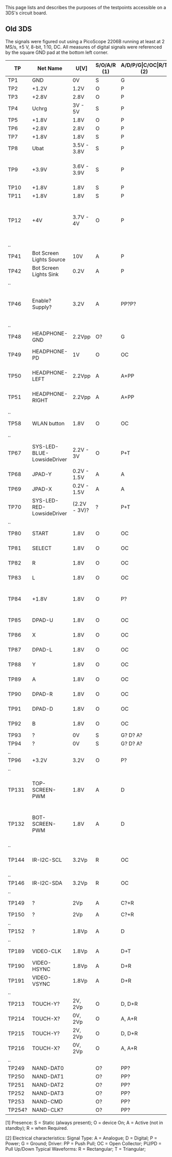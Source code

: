 This page lists and describes the purposes of the testpoints accessible
on a 3DS's circuit board.

## Old 3DS

The signals were figured out using a PicoScope 2206B running at least at
2 MS/s, ±5 V, 8-bit, 1:10, DC. All measures of digital signals were
referenced by the square GND pad at the bottom left corner.

| TP     | Net Name                   | U\[V\]       | S/O/A/R (1) | A/D/P/G\|C/OC\|R/T (2) | Domain       | f\[Hz\]    | Description                                       |
|--------|----------------------------|--------------|-------------|------------------------|--------------|------------|---------------------------------------------------|
| TP1    | GND                        | 0V           | S           | G                      | Charger      | \-         |                                                   |
| TP2    | +1.2V                      | 1.2V         | O           | P                      | ?            | \-         |                                                   |
| TP3    | +2.8V                      | 2.8V         | O           | P                      | ?            | \-         |                                                   |
| TP4    | Uchrg                      | 3V - 5V      | S           | P                      | Charger Port | \-         |                                                   |
| TP5    | +1.8V                      | 1.8V         | O           | P                      | ?            | \-         |                                                   |
| TP6    | +2.8V                      | 2.8V         | O           | P                      | ?            | \-         |                                                   |
| TP7    | +1.8V                      | 1.8V         | S           | P                      | ?            | \-         |                                                   |
| TP8    | Ubat                       | 3.5V - 3.8V  | S           | P                      | Battery      | \-         |                                                   |
| TP9    | +3.9V                      | 3.6V - 3.9V  | S           | P                      | ?            | \-         | 3.9V when off, around 3.6V when active            |
| TP10   | +1.8V                      | 1.8V         | S           | P                      | ?            | \-         |                                                   |
| TP11   | +1.8V                      | 1.8V         | S           | P                      | ?            | \-         |                                                   |
| TP12   | +4V                        | 3.7V - 4V    | O           | P                      | ?            | \-         | 4V during standby, around 3.75V when active       |
| ..     |                            |              |             |                        |              |            |                                                   |
| TP41   | Bot Screen Lights Source   | 10V          | A           | P                      | ?            | \-         |                                                   |
| TP42   | Bot Screen Lights Sink     | 0.2V         | A           | P                      | ?            | \-         |                                                   |
| ..     |                            |              |             |                        |              |            |                                                   |
| TP46   | Enable? Supply?            | 3.2V         | A           | PP?P?                  | ?            | \-         | High when displays are active but low during boot |
| ..     |                            |              |             |                        |              |            |                                                   |
| TP48   | HEADPHONE-GND              | 2.2Vpp       | O?          | G                      | headphone    | ~ 33kHz    | Headphone ground                                  |
| TP49   | HEADPHONE-PD               | 1V           | O           | OC                     | headphone    | \-         | headphone Plug Detection                          |
| TP50   | HEADPHONE-LEFT             | 2.2Vpp       | A           | A+PP                   | headphone    |            | referenced to TP48, AC                            |
| TP51   | HEADPHONE-RIGHT            | 2.2Vpp       | A           | A+PP                   | headphone    |            | referenced to TP48, AC                            |
| ..     |                            |              |             |                        |              |            |                                                   |
| TP58   | WLAN button                | 1.8V         | O           | OC                     | side buttons | \-         |                                                   |
| ..     |                            |              |             |                        |              |            |                                                   |
| TP67   | SYS-LED-BLUE-LowsideDriver | 2.2V - 3V    | O           | P+T                    | leds         | 0Hz, 2kHz  | Static when active, PWM when in standby           |
| TP68   | JPAD-Y                     | 0.2V - 1.5V  | A           | A                      | circle pad   | \-         | Voltage U \> D                                    |
| TP69   | JPAD-X                     | 0.2V - 1.5V  | A           | A                      | circle pad   | \-         | Voltage L \> R                                    |
| TP70   | SYS-LED-RED-LowsideDriver  | (2.2V - 3V)? | ?           | P+T                    | leds         | ?          |                                                   |
| ..     |                            |              |             |                        |              |            |                                                   |
| TP80   | START                      | 1.8V         | O           | OC                     | main buttons | \-         |                                                   |
| TP81   | SELECT                     | 1.8V         | O           | OC                     | main buttons | \-         |                                                   |
| TP82   | R                          | 1.8V         | O           | OC                     | main buttons | \-         |                                                   |
| TP83   | L                          | 1.8V         | O           | OC                     | main buttons | \-         |                                                   |
| TP84   | +1.8V                      | 1.8V         | O           | P?                     | ?            | \-         | perhaps voltage rail for buttons?                 |
| TP85   | DPAD-U                     | 1.8V         | O           | OC                     | main buttons | \-         |                                                   |
| TP86   | X                          | 1.8V         | O           | OC                     | main buttons | \-         |                                                   |
| TP87   | DPAD-L                     | 1.8V         | O           | OC                     | main buttons | \-         |                                                   |
| TP88   | Y                          | 1.8V         | O           | OC                     | main buttons | \-         |                                                   |
| TP89   | A                          | 1.8V         | O           | OC                     | main buttons | \-         |                                                   |
| TP90   | DPAD-R                     | 1.8V         | O           | OC                     | main buttons | \-         |                                                   |
| TP91   | DPAD-D                     | 1.8V         | O           | OC                     | main buttons | \-         |                                                   |
| TP92   | B                          | 1.8V         | O           | OC                     | main buttons | \-         |                                                   |
| TP93   | ?                          | 0V           | S           | G? D? A?               | ?            | \-         |                                                   |
| TP94   | ?                          | 0V           | S           | G? D? A?               | ?            | \-         |                                                   |
| ..     |                            |              |             |                        |              |            |                                                   |
| TP96   | +3.2V                      | 3.2V         | O           | P?                     | ?            | \-         |                                                   |
| ..     |                            |              |             |                        |              |            |                                                   |
| TP131  | TOP-SCREEN-PWM             | 1.8V         | A           | D                      | ?            | 1166.7kHz  | 2.7% (darkest) - 25% (brightest) dutycycle        |
| TP132  | BOT-SCREEN-PWM             | 1.8V         | A           | D                      | ?            | 1166.7kHz  | 5% (darkest) - 54% (brightest) dutycycle          |
| ..     |                            |              |             |                        |              |            |                                                   |
| TP144  | IR-I2C-SCL                 | 3.2Vp        | R           | OC                     | ir-i2c       | 390kHz     | Address: 9Ah (W), 9Bh (R)                         |
| ..     |                            |              |             |                        |              |            |                                                   |
| TP146  | IR-I2C-SDA                 | 3.2Vp        | R           | OC                     | ir-i2c       | 390kHz     |                                                   |
| ..     |                            |              |             |                        |              |            |                                                   |
| TP149  | ?                          | 2Vp          | A           | C?+R                   | ?            | 47.6kHz    | I2S word select?                                  |
| TP150  | ?                          | 2Vp          | A           | C?+R                   | ?            | 1.52MHz    | I2S clock?                                        |
| ..     |                            |              |             |                        |              |            |                                                   |
| TP152  | ?                          | 1.8Vp        | A           | D                      | ?            | 16.7MHz    | clock?                                            |
| ..     |                            |              |             |                        |              |            |                                                   |
| TP189  | VIDEO-CLK                  | 1.8Vp        | A           | D+T                    | video signal | 11.1MHz    | at home screen                                    |
| TP190  | VIDEO-HSYNC                | 1.8Vp        | A           | D+R                    | video signal | 24.77kHz   | at home screen                                    |
| TP191  | VIDEO-VSYNC                | 1.8Vp        | A           | D+R                    | video signal | 59.8Hz ~60 | at home screen                                    |
| ..     |                            |              |             |                        |              |            |                                                   |
| TP213  | TOUCH-Y?                   | 2V, 2Vp      | O           | D, D+R                 | touch        |            |                                                   |
| TP214  | TOUCH-X?                   | 0V, 2Vp      | O           | A, A+R                 | touch        |            |                                                   |
| TP215  | TOUCH-Y?                   | 2V, 2Vp      | O           | D, D+R                 | touch        |            |                                                   |
| TP216  | TOUCH-X?                   | 0V, 2Vp      | O           | A, A+R                 | touch        |            |                                                   |
| ..     |                            |              |             |                        |              |            |                                                   |
| TP249  | NAND-DAT0                  |              | O?          | PP?                    | nand         |            |                                                   |
| TP250  | NAND-DAT1                  |              | O?          | PP?                    | nand         |            |                                                   |
| TP251  | NAND-DAT2                  |              | O?          | PP?                    | nand         |            |                                                   |
| TP252  | NAND-DAT3                  |              | O?          | PP?                    | nand         |            |                                                   |
| TP253  | NAND-CMD                   |              | O?          | PP?                    | nand         |            |                                                   |
| TP254? | NAND-CLK?                  |              | O?          | PP?                    | nand         |            |                                                   |

\[1\] Presence: S = Static (always present); O = device On; A = Active
(not in standby); R = when Required.

\[2\] Electrical characteristics: Signal Type: A = Analogue; D =
Digital; P = Power; G = Ground; Driver: PP = Push Pull; OC = Open
Collector; PU/PD = Pull Up/Down Typical Waveforms: R = Rectangular; T =
Triangular;